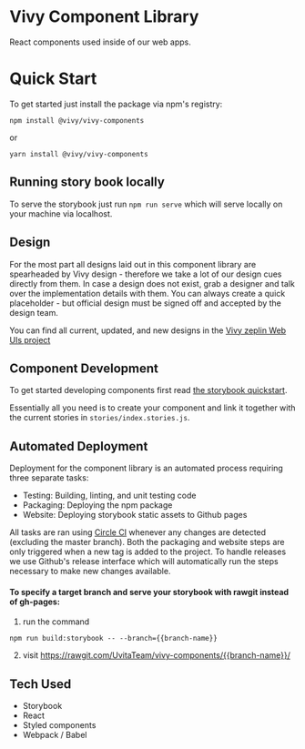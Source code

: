 # Vivy Component Library

React components used inside of our web apps.

# Quick Start

To get started just install the package via npm's registry:

`npm install @vivy/vivy-components`

or

`yarn install @vivy/vivy-components`

## Running story book locally

To serve the storybook just run `npm run serve` which will serve locally on your machine via localhost.

## Design

For the most part all designs laid out in this component library are spearheaded by Vivy design - therefore we take
a lot of our design cues directly from them. In case a design does not exist, grab a designer and talk over the implementation
details with them. You can always create a quick placeholder - but official design must be signed off and accepted by the design team.

You can find all current, updated, and new designs in the [Vivy zeplin Web UIs project](https://app.zeplin.io/)

## Component Development

To get started developing components first read [the storybook quickstart](https://storybook.js.org/basics/quick-start-guide/).

Essentially all you need is to create your component and link it together with the current stories in `stories/index.stories.js`.

## Automated Deployment

Deployment for the component library is an automated process requiring three separate tasks:

- Testing: Building, linting, and unit testing code
- Packaging: Deploying the npm package
- Website: Deploying storybook static assets to Github pages

All tasks are ran using [Circle CI](https://circleci.com/gh/UvitaTeam/) whenever any changes are detected (excluding the master branch). Both the packaging and website steps are only triggered when a new tag is added to the project. To handle releases we use Github's release interface which will automatically run the steps necessary to make new changes available.

#### To specify a target branch and serve your storybook with rawgit instead of gh-pages:

1.  run the command

```
npm run build:storybook -- --branch={{branch-name}}
```

2.  visit https://rawgit.com/UvitaTeam/vivy-components/{{branch-name}}/

## Tech Used

- Storybook
- React
- Styled components
- Webpack / Babel
